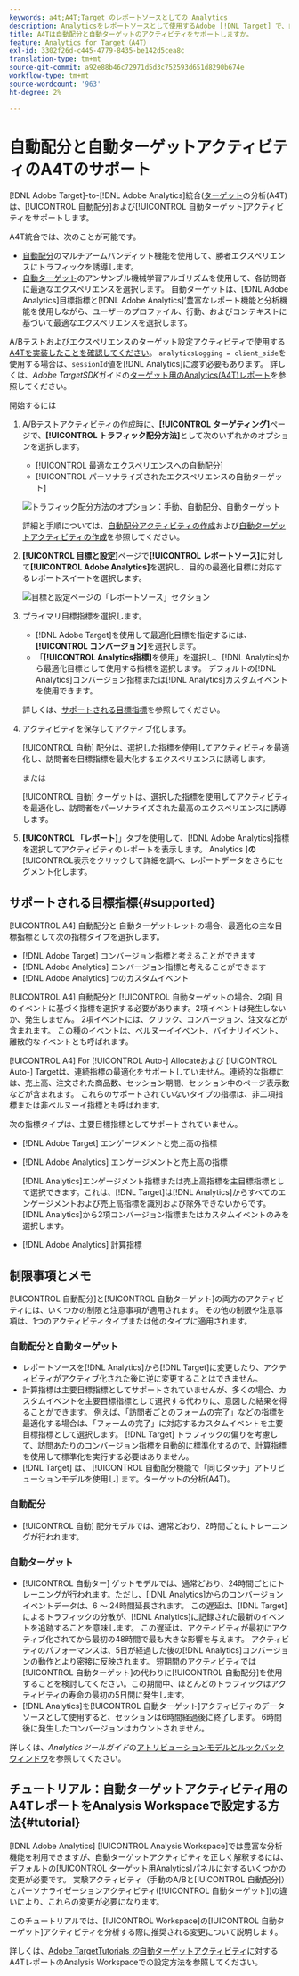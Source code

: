 ```yaml
---
keywords: a4t;A4T;Target のレポートソースとしての Analytics
description: Analyticsをレポートソースとして使用するAdobe [!DNL Target] で、自動配分と自動ターゲットのアクティビティを作成する方法を説明します(A4T)。
title: A4Tは自動配分と自動ターゲットのアクティビティをサポートしますか。
feature: Analytics for Target（A4T）
exl-id: 3302f26d-c445-4779-8435-be142d5cea8c
translation-type: tm+mt
source-git-commit: a92e88b46c72971d5d3c752593d651d8290b674e
workflow-type: tm+mt
source-wordcount: '963'
ht-degree: 2%

---
```


# 自動配分と自動ターゲットアクティビティのA4Tのサポート

[!DNL Adobe Target]-to-[!DNL Adobe Analytics]統合([ターゲット](/help/c-integrating-target-with-mac/a4t/a4t.md)の分析(A4T)は、[!UICONTROL 自動配分]および[!UICONTROL 自動ターゲット]アクティビティをサポートします。

A4T統合では、次のことが可能です。

* [自動配分](/help/c-activities/automated-traffic-allocation/automated-traffic-allocation.md)のマルチアームバンディット機能を使用して、勝者エクスペリエンスにトラフィックを誘導します。
* [自動ターゲット](/help/c-activities/auto-target/auto-target-to-optimize.md)のアンサンブル機械学習アルゴリズムを使用して、各訪問者に最適なエクスペリエンスを選択します。 自動ターゲットは、[!DNL Adobe Analytics]目標指標と[!DNL Adobe Analytics]’豊富なレポート機能と分析機能を使用しながら、ユーザーのプロファイル、行動、およびコンテキストに基づいて最適なエクスペリエンスを選択します。

A/Bテストおよびエクスペリエンスのターゲット設定アクティビティで使用する[A4Tを実装したことを確認してください](/help/c-integrating-target-with-mac/a4t/a4timplementation.md)。 `analyticsLogging = client_side`を使用する場合は、`sessionId`値を[!DNL Analytics]に渡す必要もあります。 詳しくは、*Adobe TargetSDK*&#x200B;ガイドの[ターゲット用のAnalytics(A4T)レポート](https://adobetarget-sdks.gitbook.io/docs/integration-with-experience-cloud/analytics-for-target-a4t-reporting)を参照してください。

開始するには

1. A/Bテストアクティビティの作成時に、**[!UICONTROL ターゲティング]**&#x200B;ページで、**[!UICONTROL トラフィック配分方法]**&#x200B;として次のいずれかのオプションを選択します。

   * [!UICONTROL 最適なエクスペリエンスへの自動配分]
   * [!UICONTROL パーソナライズされたエクスペリエンスの自動ターゲット]

   ![トラフィック配分方法のオプション：手動、自動配分、自動ターゲット](/help/c-integrating-target-with-mac/a4t/assets/traffic-allocation-methods.png)

   詳細と手順については、[自動配分アクティビティの作成](/help/c-activities/automated-traffic-allocation/create-auto-allocate-activity.md)および[自動ターゲットアクティビティの作成](/help/c-activities/auto-target/create-auto-target.md)を参照してください。

1. **[!UICONTROL 目標と設定]**&#x200B;ページで&#x200B;**[!UICONTROL レポートソース]**&#x200B;に対して&#x200B;**[!UICONTROL Adobe Analytics]**&#x200B;を選択し、目的の最適化目標に対応するレポートスイートを選択します。

   ![目標と設定ページの「レポートソース」セクション](/help/c-integrating-target-with-mac/a4t/assets/a4t-select.png)

1. プライマリ目標指標を選択します。

   * [!DNL Adobe Target]を使用して最適化目標を指定するには、**[!UICONTROL コンバージョン]**&#x200B;を選択します。
   * 「**[!UICONTROL Analytics指標]**&#x200B;を使用」を選択し、[!DNL Analytics]から最適化目標として使用する指標を選択します。 デフォルトの[!DNL Analytics]コンバージョン指標または[!DNL Analytics]カスタムイベントを使用できます。

   詳しくは、[サポートされる目標指標](#supported)を参照してください。

1. アクティビティを保存してアクティブ化します。

   [!UICONTROL 自動] 配分は、選択した指標を使用してアクティビティを最適化し、訪問者を目標指標を最大化するエクスペリエンスに誘導します。

   または

   [!UICONTROL 自動] ターゲットは、選択した指標を使用してアクティビティを最適化し、訪問者をパーソナライズされた最高のエクスペリエンスに誘導します。

1. **[!UICONTROL 「レポート]**」タブを使用して、[!DNL Adobe Analytics]指標を選択してアクティビティのレポートを表示します。 Analytics ]**の**[!UICONTROL &#x200B;表示をクリックして詳細を調べ、レポートデータをさらにセグメント化します。

## サポートされる目標指標{#supported}

[!UICONTROL A4] 自動配分と    自動ターゲットレットの場合、最適化の主な目標指標として次の指標タイプを選択します。

* [!DNL Adobe Target] コンバージョン指標と考えることができます
* [!DNL Adobe Analytics] コンバージョン指標と考えることができます
* [!DNL Adobe Analytics] つのカスタムイベント

[!UICONTROL A4] 自動配分と [!UICONTROL 自動ターゲットの場合、2項]   目のイベントに基づく指標を選択する必要があります。2項イベントは発生しないか、発生しません。 2項イベントには、クリック、コンバージョン、注文などが含まれます。 この種のイベントは、ベルヌーイイベント、バイナリイベント、離散的なイベントとも呼ばれます。

[!UICONTROL A4]  For [!UICONTROL  Auto-] Allocateおよび [!UICONTROL Auto-] Targetは、連続指標の最適化をサポートしていません。連続的な指標には、売上高、注文された商品数、セッション期間、セッション中のページ表示数などが含まれます。 これらのサポートされていないタイプの指標は、非二項指標または非ベルヌーイ指標とも呼ばれます。

次の指標タイプは、主要目標指標としてサポートされていません。

* [!DNL Adobe Target] エンゲージメントと売上高の指標
* [!DNL Adobe Analytics] エンゲージメントと売上高の指標

   [!DNL Analytics]エンゲージメント指標または売上高指標を主目標指標として選択できます。これは、[!DNL Target]は[!DNL Analytics]からすべてのエンゲージメントおよび売上高指標を識別および除外できないからです。 [!DNL Analytics]から2項コンバージョン指標またはカスタムイベントのみを選択します。

* [!DNL Adobe Analytics] 計算指標

## 制限事項とメモ

[!UICONTROL 自動配分]と[!UICONTROL 自動ターゲット]の両方のアクティビティには、いくつかの制限と注意事項が適用されます。 その他の制限や注意事項は、1つのアクティビティタイプまたは他のタイプに適用されます。

### 自動配分と自動ターゲット

* レポートソースを[!DNL Analytics]から[!DNL Target]に変更したり、アクティビティがアクティブ化された後に逆に変更することはできません。
* 計算指標は主要目標指標としてサポートされていませんが、多くの場合、カスタムイベントを主要目標指標として選択する代わりに、意図した結果を得ることができます。 例えば、「訪問者ごとのフォームの完了」などの指標を最適化する場合は、「フォームの完了」に対応するカスタムイベントを主要目標指標として選択します。 [!DNL Target] トラフィックの偏りを考慮して、訪問あたりのコンバージョン指標を自動的に標準化するので、計算指標を使用して標準化を実行する必要はありません。
* [!DNL Target] は、 [!UICONTROL 自動配分機能で「同じタッチ」アトリビューションモデルを使用し] ます。ターゲットの分析(A4T)。

### 自動配分

* [!UICONTROL 自動] 配分モデルでは、通常どおり、2時間ごとにトレーニングが行われます。

### 自動ターゲット

* [!UICONTROL 自動ター] ゲットモデルでは、通常どおり、24時間ごとにトレーニングが行われます。ただし、[!DNL Analytics]からのコンバージョンイベントデータは、6 ～ 24時間延長されます。 この遅延は、[!DNL Target]によるトラフィックの分散が、[!DNL Analytics]に記録された最新のイベントを追跡することを意味します。 この遅延は、アクティビティが最初にアクティブ化されてから最初の48時間で最も大きな影響を与えます。 アクティビティのパフォーマンスは、5日が経過した後の[!DNL Analytics]コンバージョンの動作とより密接に反映されます。 短期間のアクティビティでは[!UICONTROL 自動ターゲット]の代わりに[!UICONTROL 自動配分]を使用することを検討してください。この期間中、ほとんどのトラフィックはアクティビティの寿命の最初の5日間に発生します。
* [!DNL Analytics]を[!UICONTROL 自動ターゲット]アクティビティのデータソースとして使用すると、セッションは6時間経過後に終了します。 6時間後に発生したコンバージョンはカウントされません。

詳しくは、*Analyticsツールガイド*&#x200B;の[アトリビューションモデルとルックバックウィンドウ](https://experienceleague.adobe.com/docs/analytics/analyze/analysis-workspace/attribution/models.html)を参照してください。

## チュートリアル：自動ターゲットアクティビティ用のA4TレポートをAnalysis Workspaceで設定する方法{#tutorial}

[!DNL Adobe Analytics] [!UICONTROL Analysis Workspace]では豊富な分析機能を利用できますが、自動ターゲットアクティビティを正しく解釈するには、デフォルトの[!UICONTROL ターゲット用Analytics]パネルに対するいくつかの変更が必要です。 実験アクティビティ（手動のA/Bと[!UICONTROL 自動配分]）とパーソナライゼーションアクティビティ([!UICONTROL 自動ターゲット])の違いにより、これらの変更が必要になります。

このチュートリアルでは、[!UICONTROL Workspace]の[!UICONTROL 自動ターゲット]アクティビティを分析する際に推奨される変更について説明します。

詳しくは、[Adobe TargetTutorials *の*&#x200B;自動ターゲットアクティビティ](https://experienceleague.adobe.com/docs/target-learn/tutorials/integrations/set-up-a4t-reports-in-analysis-workspace-for-auto-target-activities.html)に対するA4TレポートのAnalysis Workspaceでの設定方法を参照してください。
